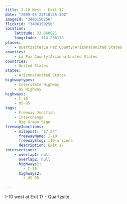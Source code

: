 ```yaml
---
title: I-10 West - Exit 17
date: "2009-03-23T18:25:30Z"
imageid: "3406150256"
flickrid: "3406150256"
location:
    latitude: 33.660621
    longitude: -114.236118
places:
    - Quartzsite|La Paz County|Arizona|United States
counties:
    - La Paz County|Arizona|United States
countries:
    - United States
states:
    - Arizona|United States
highwaytypes:
    - Interstate Highway
    - US Highway
highways:
    - I-10
    - US-95
tags:
    - Freeway Junction
    - Interchange
    - Big Green Sign
freewayJunctions:
    - milepost: "17.54"
      freewayName: I-10
      freewaySlug: i10-arizona
      description: Exit 17
intersections:
    - overlap1: null
      overlap2: null
      highways1:
        - I-10
      highways2:
        - US-95

---
```

I-10 west at Exit 17 - Quartzsite.